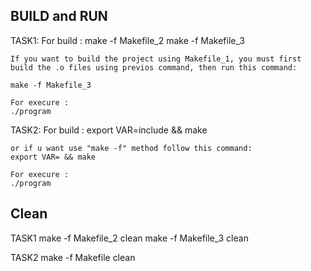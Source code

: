 
## BUILD and RUN ##

TASK1:
	For build : 
	make -f Makefile_2
	make -f Makefile_3
	
	If you want to build the project using Makefile_1, you must first build the .o files using previos command, then run this command:
	
	make -f Makefile_3
	
	For execure :
	./program
	
TASK2: 
	For build :
	export VAR=include && make
	
	or if u want use "make -f" method follow this command:
	export VAR= && make
	
	For execure :
	./program
	
## Clean ##

TASK1
	make -f Makefile_2 clean
	make -f Makefile_3 clean

TASK2
	make -f Makefile clean
	
